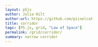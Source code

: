 ```yaml
---  
layout: p5js
author: Julia Hilt
author-url: https://github.com/piixelcat
title: corridor
tags: [P5.js, grid, "Law of Space"]
permalink: /grid/corridor/
summary: narrow corridor
---
```

